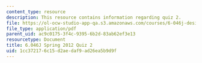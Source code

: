 ```yaml
---
content_type: resource
description: This resource contains information regarding quiz 2.
file: https://ol-ocw-studio-app-qa.s3.amazonaws.com/courses/6-046j-design-and-analysis-of-algorithms-spring-2012/1cc372176c15d2aedaf9ad26ea5b9d9f_MIT6_046JS12_quiz2.pdf
file_type: application/pdf
parent_uid: ac9c0175-3f4c-9395-6b2d-83ab62ef3e13
resourcetype: Document
title: 6.046J Spring 2012 Quiz 2
uid: 1cc37217-6c15-d2ae-daf9-ad26ea5b9d9f
---
```

